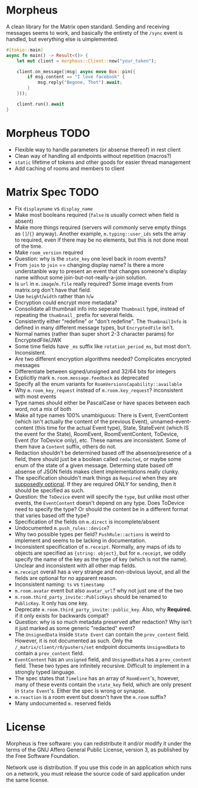 # Morpheus
A clean library for the Matrix open standard. Sending and receiving messages seems to work, and basically the entirety of the `/sync` event is handled, but everything else is uimplemented.

```rust
#[tokio::main]
async fn main() -> Result<()> {
    let mut client = morpheus::Client::new("your_token");

    client.on_message(|msg| async move Box::pin({
        if msg.content == "I love facebook" {
            msg.reply("Begone, Thot").await;
        }
    }));

    client.run().await
}
```

# Morpheus TODO
- Flexible way to handle parameters (or absense thereof) in rest client
- Clean way of handling all endpoints without repetition (macros?)
- `static` lifetime of tokens and other goods for easier thread management
- Add caching of rooms and members to client

# Matrix Spec TODO
- Fix `displayname` vs `display_name`
- Make most booleans required (`false` is usually correct when field is absent)
- Make more things required (servers will commonly serve empty things as `[]`/`{}` anyway). Another example, `m.typing::user_ids` sets the array to required, even if there may be no elements, but this is not done most of the time.
- Make `room_version` required
- Question: why is the `state_key` one level back in room events?
- From `join` to `join` == changing display name? Is there a more understanble way to present an event that changes someone's display name without some join-but-not-really-a-join solution.
- Is `url` in `m.image`/`m.file` really required? Some image events from matrix.org don't have that field.
- Use `height`/`width` rather than `h`/`w`
- Encryption could encrypt more metadata?
- Consolidate all thumbnail info into seperate `Thumbnail` type, instead of repeating the `thumbnail_` prefix for several fields.
- Consistently either "redefine" or "don't redefine". The `ThumbnailInfo` is defined in many different message types, but `EncryptedFile` isn't.
- Normal names (rather than super short 2-3 character params) for EncryptedFile/JWK
- Some time fields have `_ms` suffix like `rotation_period_ms`, but most don't. Inconsistent.
- Are two different encryption algorithms needed? Complicates encrypted messages
- Differentiate between signed/unsigned and 32/64 bits for integers
- Explicitly mark `m.room.message.feedback` as deprecated
- Specify all the enum variants for `RoomVersionsCapability::available`
- Why `m.room_key_request` instead of `m.room.key_request`? inconsistent with most events
- Type names should either be PascalCase or have spaces between each word, not a mix of both
- Make all type names 100% unambiguous: There is Event, EventContent (which isn't actually the content of the previous Event), unnamed-event-content (this time for the actual Event type), State, StateEvent (which IS the event for the State), RoomEvent, RoomEventContent, ToDevice, Event (for ToDevice only), etc. These names are inconsistent. Some of them have a `Content` suffix, others do not.
- Redaction shouldn't be determined based off the absense/presence of a field, there should just be a boolean called `redacted`, or maybe some enum of the state of a given message. Determing state based off absense of JSON fields makes client implementations really clunky.
- The specification shouldn't mark things as `Required` when they are [supposedly optional](https://github.com/matrix-org/synapse/issues/6225). If they are required ONLY for sending, then it should be specified as such.
- Question: the `ToDevice` event will specify the `type`, but unlike most other events, the `EventContent` doesn't depend on any type. Does ToDevice need to specify the type? Or should the content be in a different format that varies based off the type?
- Specification of the fields on `m.direct` is incomplete/absent
- Undocumented `m.push_rules::device`?
- Why two possible types per field? `PushRule::actions` is weird to implement and seems to be lacking in documentation.
- Inconsistent specification of `m.receipt`. Normally, any maps of ids to objects are specified as `{string: object}`, but for `m.receipt`, we oddly specify the name of the key as the type of key (which is not the name). Unclear and inconsistent with all other map fields.
- `m.receipt` overall has a very strange and non-obvious layout, and all the fields are optional for no apparent reason.
- Inconsistent naming: `ts` vs `timestamp`
- `m.room.avatar` event but also `avatar_url`? why not just one of the two
- `m.room.third_party_invite::PublicKeys` should be renamed to `PublicKey`. It only has one key.
- Deprecate `m.room.third_party_invite::public_key`. Also, why **Required.** if it only exists for backwards compat?
- Question: why is so much metadata preserved after redaction? Why isn't it just marked as some generic "redacted" event?
- The `UnsignedData` inside `State Event` can contain the `prev_content` field. However, it is not documented as such. Only the `/_matrix/client/r0/pushers/set` endpoint documents `UnsignedData` to contain a `prev_content` field.
- `EventContent` has an `unsigned` field, and `UnsignedData` has a `prev_content` field. These two types are infinitely recursive. Difficult to implement in a strongly typed language.
- The spec states that `Timeline` has an array of `RoomEvent`'s, however, many of these events contain the `state_key` field, which are only present in `State Event`'s. Either the spec is wrong or synapse.
- `m.reaction` is a room event but doesn't have the `m.room` suffix?
- Many undocumented `m.` reserved fields

# License
Morpheus is free software: you can redistribute it and/or modify it under the terms of the GNU Affero General Public License, version 3, as published by the Free Software Foundation.

Network use is distribution. If you use this code in an application which runs on a network, you must release the source code of said application under the same license.
